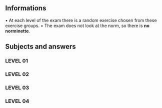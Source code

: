 ## Informations
• At each level of the exam there is a random exercise chosen from these exercise groups.
• The exam does not look at the norm, so there is **no norminette**.

## Subjects and answers

### LEVEL 01
### LEVEL 02
### LEVEL 03
### LEVEL 04
